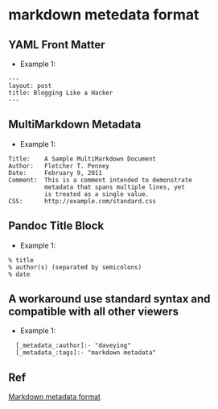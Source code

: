 # markdown metedata format
## YAML Front Matter
+ Example 1:

```
---
layout: post
title: Blogging Like a Hacker
---
```

## MultiMarkdown Metadata
+ Example 1:

```
Title:    A Sample MultiMarkdown Document  
Author:   Fletcher T. Penney  
Date:     February 9, 2011  
Comment:  This is a comment intended to demonstrate  
          metadata that spans multiple lines, yet  
          is treated as a single value.  
CSS:      http://example.com/standard.css
```

## Pandoc Title Block
+ Example 1:

```
% title
% author(s) (separated by semicolons)
% date
```

## A workaround use standard syntax and compatible with all other viewers

+ Example 1:

```
  [_metadata_:author]:- "daveying"
  [_metadata_:tags]:- "markdown metadata"
```

## Ref
[Markdown metadata format](https://stackoverflow.com/questions/44215896/markdown-metadata-format)
